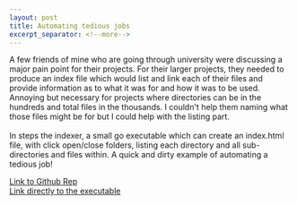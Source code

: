 ```yaml
---
layout: post
title: Automating tedious jobs
excerpt_separator: <!--more-->
---
```


A few friends of mine who are going through university were discussing a major pain point for their projects. For their larger projects, they needed to produce an index file which would list and link each of their files and provide information as to what it was for and how it was to be used. Annoying but necessary for projects where directories can be in the hundreds and total files in the thousands. I couldn't help them naming what those files might be for but I could help with the listing part.
<br><br>
In steps the indexer, a small go executable which can create an index.html file, with click open/close folders, listing each directory and all sub-directories and files within. A quick and dirty example of automating a tedious job!

<a href="https://github.com/mikey-wotton/indexer">Link to Github Rep</a><br>
<a href="https://github.com/mikey-wotton/indexer/releases/download/v1.0/indexer.exe">Link directly to the executable</a>

